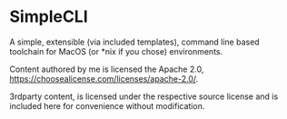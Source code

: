 SimpleCLI
============

A simple, extensible (via included templates), command line based toolchain
for MacOS (or *nix if you chose) environments.

Content authored by me is licensed the Apache 2.0, https://choosealicense.com/licenses/apache-2.0/.

3rdparty content, is licensed under the respective source license
and is included here for convenience without modification.
